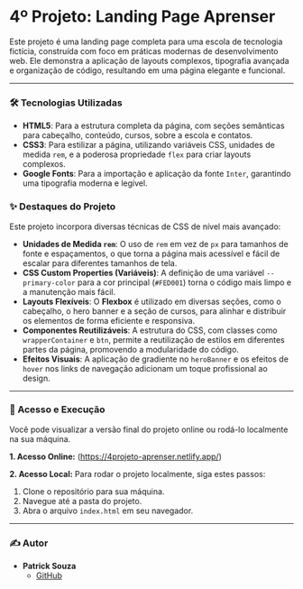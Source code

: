 # 4º Projeto: Landing Page Aprenser

Este projeto é uma landing page completa para uma escola de tecnologia fictícia, construída com foco em práticas modernas de desenvolvimento web. Ele demonstra a aplicação de layouts complexos, tipografia avançada e organização de código, resultando em uma página elegante e funcional.

---

### 🛠️ Tecnologias Utilizadas

-   **HTML5**: Para a estrutura completa da página, com seções semânticas para cabeçalho, conteúdo, cursos, sobre a escola e contatos.
-   **CSS3**: Para estilizar a página, utilizando variáveis CSS, unidades de medida `rem`, e a poderosa propriedade `flex` para criar layouts complexos.
-   **Google Fonts**: Para a importação e aplicação da fonte `Inter`, garantindo uma tipografia moderna e legível.

### ✨ Destaques do Projeto

Este projeto incorpora diversas técnicas de CSS de nível mais avançado:

* **Unidades de Medida `rem`**: O uso de `rem` em vez de `px` para tamanhos de fonte e espaçamentos, o que torna a página mais acessível e fácil de escalar para diferentes tamanhos de tela.
* **CSS Custom Properties (Variáveis)**: A definição de uma variável `--primary-color` para a cor principal (`#FED001`) torna o código mais limpo e a manutenção mais fácil.
* **Layouts Flexíveis**: O **Flexbox** é utilizado em diversas seções, como o cabeçalho, o hero banner e a seção de cursos, para alinhar e distribuir os elementos de forma eficiente e responsiva.
* **Componentes Reutilizáveis**: A estrutura do CSS, com classes como `wrapperContainer` e `btn`, permite a reutilização de estilos em diferentes partes da página, promovendo a modularidade do código.
* **Efeitos Visuais**: A aplicação de gradiente no `heroBanner` e os efeitos de `hover` nos links de navegação adicionam um toque profissional ao design.

---

### 🚀 Acesso e Execução

Você pode visualizar a versão final do projeto online ou rodá-lo localmente na sua máquina.

**1. Acesso Online:**
(https://4projeto-aprenser.netlify.app/)

**2. Acesso Local:**
Para rodar o projeto localmente, siga estes passos:

1.  Clone o repositório para sua máquina.
2.  Navegue até a pasta do projeto.
3.  Abra o arquivo `index.html` em seu navegador.

---

### ✍️ Autor

-   **Patrick Souza**
    -   [GitHub](https://github.com/PatrickCaramico)
